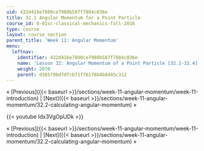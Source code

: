 ```yaml
---
uid: 432d416e7880ce7980b507f7884c036e
title: 32.1 Angular Momentum for a Point Particle
course_id: 8-01sc-classical-mechanics-fall-2016
type: course
layout: course_section
parent_title: 'Week 11: Angular Momentum'
menu:
  leftnav:
    identifier: 432d416e7880ce7980b507f7884c036e
    name: 'Lesson 32: Angular Momentum of a Point Particle [32.1-32.4]'
    weight: 2070
    parent: d36579bd7dfcb71f76178b4b8d45c312
---
```


« [Previous]({{< baseurl >}}/sections/week-11-angular-momentum/week-11-introduction) | [Next]({{< baseurl >}}/sections/week-11-angular-momentum/32.2-calculating-angular-momentum) »

{{< youtube Idx3VgOpUDk >}}

« [Previous]({{< baseurl >}}/sections/week-11-angular-momentum/week-11-introduction) | [Next]({{< baseurl >}}/sections/week-11-angular-momentum/32.2-calculating-angular-momentum) »